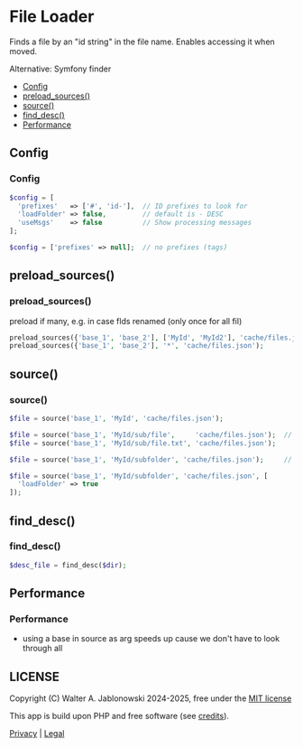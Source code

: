 # File Loader

Finds a file by an "id string" in the file name. Enables accessing it when moved.

Alternative: Symfony finder

- [Config](#config)
- [preload_sources()](#preload_sources)
- [source()](#source)
- [find_desc()](#find_desc)
- [Performance](#performance)

Config
----------------------------------------------------------
### Config

```php
$config = [
  'prefixes'   => ['#', 'id-'],  // ID prefixes to look for
  'loadFolder' => false,         // default is - DESC
  'useMsgs'    => false          // Show processing messages
];

$config = ['prefixes' => null];  // no prefixes (tags)
```

preload_sources()
----------------------------------------------------------
### preload_sources()

preload if many, e.g. in case flds renamed (only once for all fil)

```php
preload_sources({'base_1', 'base_2'], ['MyId', 'MyId2'], 'cache/files.json');
preload_sources({'base_1', 'base_2'], '*', 'cache/files.json');
```

source()
----------------------------------------------------------
### source()

```php
$file = source('base_1', 'MyId', 'cache/files.json');

$file = source('base_1', 'MyId/sub/file',     'cache/files.json');  // default ext .md
$file = source('base_1', 'MyId/sub/file.txt', 'cache/files.json');

$file = source('base_1', 'MyId/subfolder', 'cache/files.json');     // will find the - DESC file

$file = source('base_1', 'MyId/subfolder', 'cache/files.json', [
  'loadFolder' => true
]);
```

find_desc()
----------------------------------------------------------
### find_desc()

```php
$desc_file = find_desc($dir);
```

Performance
----------------------------------------------------------
### Performance

- using a base in source as arg speeds up cause we don't have to look through all


LICENSE
----------------------------------------------------------

Copyright (C) Walter A. Jablonowski 2024-2025, free under the [MIT license](LICENSE)

This app is build upon PHP and free software (see [credits](credits.md)).

[Privacy](https://walter-a-jablonowski.github.io/privacy.html) | [Legal](https://walter-a-jablonowski.github.io/imprint.html)

